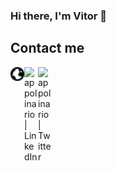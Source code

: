 ### Hi there, I'm Vitor 👋

## Contact me

[<img align="left" alt="appolinario.com" width="22px" src="https://raw.githubusercontent.com/iconic/open-iconic/master/svg/globe.svg" />][website]
[<img align="left" alt="appolinario | LinkedIn" width="22px" src="https://cdn.jsdelivr.net/npm/simple-icons@v3/icons/linkedin.svg" />][linkedin]
[<img align="left" alt="appolinario | Twitter" width="22px" src="https://cdn.jsdelivr.net/npm/simple-icons@v3/icons/twitter.svg" />][twitter]

[website]: https://appolinario.com
[twitter]: https://twitter.com/vappolinario
[linkedin]: https://linkedin.com/in/vitorappolinario

